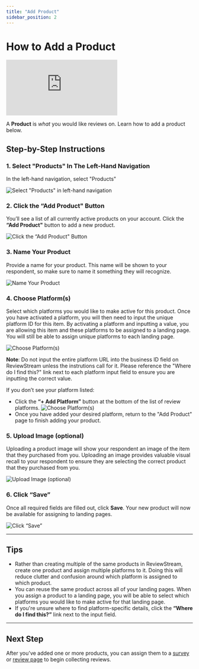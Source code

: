 ```yaml
---
title: "Add Product"
sidebar_position: 2
---
```


# How to Add a Product

<div style={{ position: "relative", paddingBottom: "56.25%", height: 0, overflow: "hidden", marginBottom: "20px", }}>
  <iframe
    src="https://www.youtube.com/embed/paEtJmN2Bgo?si=50km3blqcXD1Epo9"
    title="YouTube video player"
    frameBorder="0"
    allow="accelerometer; autoplay; clipboard-write; encrypted-media; gyroscope; picture-in-picture; web-share"
    referrerPolicy="strict-origin-when-cross-origin"
    allowFullScreen
    style={{
      position: "absolute",
      top: 0,
      left: 0,
      width: "100%",
      height: "100%",
    }}
  ></iframe>
</div>

A **Product** is _what_ you would like reviews on. Learn how to add a product below.

## Step-by-Step Instructions

### 1. Select "Products" In The Left-Hand Navigation

In the left-hand navigation, select "Products"

![Select "Products" in left-hand navigation](/img/items/products/products.png)

### 2. Click the “Add Product" Button

You’ll see a list of all currently active products on your account. Click the **“Add Product"** button to add a new product.

![Click the “Add Product" Button](/img/items/products/add.png)

### 3. Name Your Product

Provide a name for your product. This name will be shown to your respondent, so make sure to name it something they will recognize.

![Name Your Product](/img/items/products/name.png)

### 4. Choose Platform(s)

Select which platforms you would like to make active for this product. Once you have activated a platform, you will then need to input the unique platform ID for this item. By activating a platform and inputting a value, you are allowing this item and these platforms to be assigned to a landing page. You will still be able to assign unique platforms to each landing page.

![Choose Platform(s)](/img/items/products/platforms.png)

**Note**: Do not input the entire platform URL into the business ID field on ReviewStream unless the instrutions call for it. Please reference the "Where do I find this?" link next to each platform input field to ensure you are inputting the correct value.

If you don’t see your platform listed:

-   Click the **“+ Add Platform”** button at the bottom of the list of review platforms.
    ![Choose Platform(s)](/img/items/products/add_platform.png)
-   Once you have added your desired platform, return to the "Add Product" page to finish adding your product.

### 5. Upload Image (optional)

Uploading a product image will show your respondent an image of the item that they purchased from you. Uploading an image provides valuable visual recall to your respondent to ensure they are selecting the correct product that they purchased from you.

![Upload Image (optional)](/img/items/products/image.png)

### 6. Click “Save”

Once all required fields are filled out, click **Save**. Your new product will now be available for assigning to landing pages.

![Click “Save”](/img/items/products/save.png)

---

## Tips

-   Rather than creating multiple of the same products in ReviewStream, create one product and assign multiple platforms to it. Doing this will reduce clutter and confusion around which platform is assigned to which product.
-   You can reuse the same product across all of your landing pages. When you assign a product to a landing page, you will be able to select which platforms you would like to make active for that landing page.
-   If you're unsure where to find platform-specific details, click the **“Where do I find this?”** link next to the input field.

---

## Next Step

After you've added one or more products, you can assign them to a [survey](../landingpages/survey) or [review page](../landingpages/reviewpage) to begin collecting reviews.
